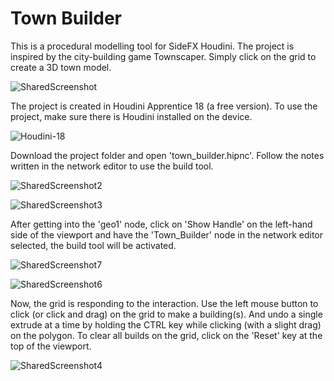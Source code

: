 # Town Builder
This is a procedural modelling tool for SideFX Houdini. The project is inspired by the city-building game Townscaper. Simply click on the grid to create a 3D town model.

![SharedScreenshot](https://user-images.githubusercontent.com/67904518/162086672-9ba51a78-6be2-4ae0-8aad-519838e585ac.jpg)

The project is created in Houdini Apprentice 18 (a free version). To use the project, make sure there is Houdini installed on the device. 

![Houdini-18](https://user-images.githubusercontent.com/67904518/162086602-b36871ff-43f8-4dcb-9301-1c5d3b720b26.jpg)

Download the project folder and open 'town_builder.hipnc'. Follow the notes written in the network editor to use the build tool.

![SharedScreenshot2](https://user-images.githubusercontent.com/67904518/162087062-5fce3391-2a2e-4e26-bda6-9c8b4b7a36d2.jpg)

![SharedScreenshot3](https://user-images.githubusercontent.com/67904518/162087543-e54dc377-2f6c-4fa8-8297-f8f2eb4416b4.jpg)

After getting into the 'geo1' node, click on 'Show Handle' on the left-hand side of the viewport and have the 'Town_Builder' node in the network editor selected, the build tool will be activated.

![SharedScreenshot7](https://user-images.githubusercontent.com/67904518/162088448-a7207de9-96cf-4c9a-9649-2b64b7042cae.jpg)

![SharedScreenshot6](https://user-images.githubusercontent.com/67904518/162088381-652474f8-7e3f-425a-9c13-009256215d5b.jpg)

Now, the grid is responding to the interaction. Use the left mouse button to click (or click and drag) on the grid to make a building(s). And undo a single extrude at a time by holding the CTRL key while clicking (with a slight drag) on the polygon. To clear all builds on the grid, click on the 'Reset' key at the top of the viewport.

![SharedScreenshot4](https://user-images.githubusercontent.com/67904518/162088515-a13b6828-3195-40cc-bd13-afa0e9aa9ddd.jpg)
